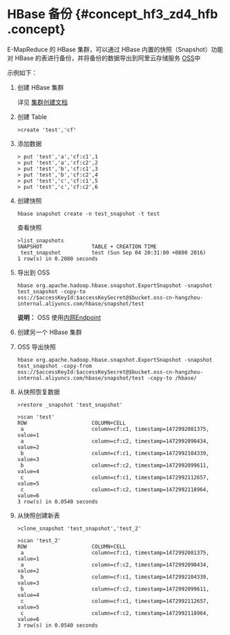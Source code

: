 # HBase 备份 {#concept_hf3_zd4_hfb .concept}

E-MapReduce 的 HBase 集群，可以通过 HBase 内置的快照（Snapshot）功能对 HBase 的表进行备份，并将备份的数据导出到阿里云存储服务 [OSS](https://oss.console.aliyun.com/)中

示例如下：

1.  创建 HBase 集群

    详见 [集群创建文档](../../../../intl.zh-CN/集群规划与配置/集群配置/创建集群.md#)

2.  创建 Table

    ```
    >create 'test','cf'
    ```

3.  添加数据

    ```
    > put 'test','a','cf:c1',1
    > put 'test','a','cf:c2',2
    > put 'test','b','cf:c1',3
    > put 'test','b','cf:c2',4
    > put 'test','c','cf:c1',5
    > put 'test','c','cf:c2',6
    ```

4.  创建快照

    ```
    hbase snapshot create -n test_snapshot -t test
    ```

    查看快照

    ```
    >list_snapshots
    SNAPSHOT                TABLE + CREATION TIME
     test_snapshot          test (Sun Sep 04 20:31:00 +0800 2016)
    1 row(s) in 0.2080 seconds
    ```

5.  导出到 OSS

    ```
    hbase org.apache.hadoop.hbase.snapshot.ExportSnapshot -snapshot test_snapshot -copy-to oss://$accessKeyId:$accessKeySecret@$bucket.oss-cn-hangzhou-internal.aliyuncs.com/hbase/snapshot/test
    ```

    **说明：** OSS 使用[内网Endpoint](../../../../intl.zh-CN/开发指南/访问域名（Endpoint）/OSS访问域名使用规则.md#)

6.  创建另一个 HBase 集群
7.  OSS 导出快照

    ```
    hbase org.apache.hadoop.hbase.snapshot.ExportSnapshot -snapshot test_snapshot -copy-from oss://$accessKeyId:$accessKeySecret@$bucket.oss-cn-hangzhou-internal.aliyuncs.com/hbase/snapshot/test -copy-to /hbase/
    ```

8.  从快照恢复数据

    ```
    >restore _snapshot 'test_snapshot'
    ```

    ```
    >scan 'test'
    ROW                     COLUMN+CELL
     a                      column=cf:c1, timestamp=1472992081375, value=1
     a                      column=cf:c2, timestamp=1472992090434, value=2
     b                      column=cf:c1, timestamp=1472992104339, value=3
     b                      column=cf:c2, timestamp=1472992099611, value=4
     c                      column=cf:c1, timestamp=1472992112657, value=5
     c                      column=cf:c2, timestamp=1472992118964, value=6
    3 row(s) in 0.0540 seconds
    ```

9.  从快照创建新表

    ```
    >clone_snapshot 'test_snapshot','test_2'
    ```

    ```
    >scan 'test_2'
    ROW                     COLUMN+CELL
     a                      column=cf:c1, timestamp=1472992081375, value=1
     a                      column=cf:c2, timestamp=1472992090434, value=2
     b                      column=cf:c1, timestamp=1472992104339, value=3
     b                      column=cf:c2, timestamp=1472992099611, value=4
     c                      column=cf:c1, timestamp=1472992112657, value=5
     c                      column=cf:c2, timestamp=1472992118964, value=6
    3 row(s) in 0.0540 seconds
    ```


